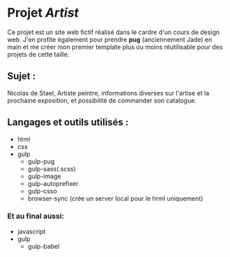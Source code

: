# Projet *Artist*

Ce projet est un site web fictif réalisé dans le cardre d'un cours de design web.
J'en profite également pour prendre **pug** (anciennement Jade) en main et me créer mon premier 
template plus ou moins réutilisable pour des projets de cette taille.

## Sujet : 

Nicolas de Stael, Artiste peintre, informations diverses sur 
l'artise et la prochaine exposition, et possibilité de commander son catalogue.

## Langages et outils utilisés :

- html
- css
- gulp
    - gulp-pug
    - gulp-sass(.scss)
    - gulp-image
    - gulp-autoprefixer
    - gulp-csso
    - browser-sync (crée un server local pour le hrml uniquement)

### Et au final aussi:

- javascript
- gulp
    - gulp-babel

